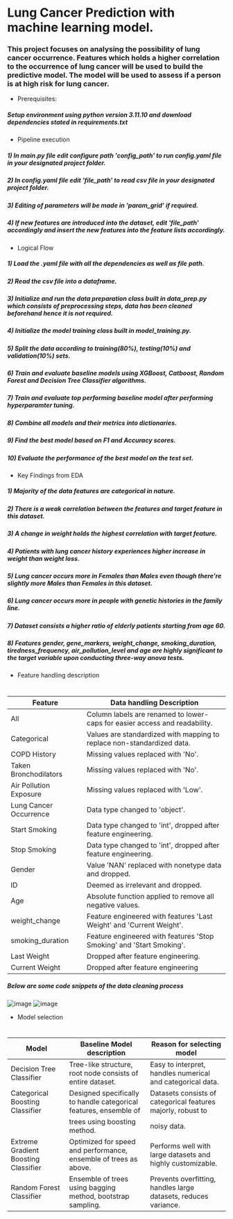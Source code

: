 # Lung Cancer Prediction with machine learning model.
### This project focuses on analysing the possibility of lung cancer occurrence. Features which holds a higher correlation to the occurrence of lung cancer will be used to build the predictive model. The model will be used to assess if a person is at high risk for lung cancer.

* Prerequisites:
##### Setup environment using python version 3.11.10 and download dependencies stated in requirements.txt

* Pipeline execution
##### 1) In main.py file edit configure path 'config_path' to run config.yaml file in your designated project folder.
##### 2) In config.yaml file edit 'file_path' to read csv file in your designated project folder.
##### 3) Editing of parameters will be made in 'param_grid' if required.
##### 4) If new features are introduced into the dataset, edit 'file_path' accordingly and insert the new features into the feature lists accordingly.

* Logical Flow
##### 1) Load the .yaml file with all the dependencies as well as file path.
##### 2) Read the csv file into a dataframe.
##### 3) Initialize and run the data preparation class built in data_prep.py which consists of preprocessing steps, data has been cleaned beforehand hence it is not required.
##### 4) Initialize the model training class built in model_training.py.
##### 5) Split the data according to training(80%), testing(10%) and validation(10%) sets.
##### 6) Train and evaluate baseline models using XGBoost, Catboost, Random Forest and Decision Tree Classifier algorithms.
##### 7) Train and evaluate top performing baseline model after performing hyperparamter tuning.
##### 8) Combine all models and their metrics into dictionaries.
##### 9) Find the best model based on F1 and Accuracy scores.
##### 10) Evaluate the performance of the best model on the test set.

* Key Findings from EDA
##### 1) Majority of the data features are categorical in nature.
##### 2) There is a weak correlation between the features and target feature in this dataset.
##### 3) A change in weight holds the highest correlation with target feature.
##### 4) Patients with lung cancer history experiences higher increase in weight than weight loss.
##### 5) Lung cancer occurs more in Females than Males even though there're slightly more Males than Females in this dataset.
##### 6) Lung cancer occurs more in people with genetic histories in the family line.
##### 7) Dataset consists a higher ratio of elderly patients starting from age 60.
##### 8) Features gender, gene_markers, weight_change, smoking_duration, tiredness_frequency, air_pollution_level and age are highly significant to the target variable upon conducting three-way anova tests.

* Feature handling description
#
|         Feature        |                           Data handling Description                             | 
|------------------------|---------------------------------------------------------------------------------|
| All                    | Column labels are renamed to lower-caps for easier access and readability.      |
| Categorical            | Values are standardized with mapping to replace non-standardized data.          |
| COPD History           | Missing values replaced with 'No'.                                              |
| Taken Bronchodilators  | Missing values replaced with 'No'.                                              |
| Air Pollution Exposure | Missing values replaced with 'Low'.                                             |
| Lung Cancer Occurrence | Data type changed to 'object'.                                                  |
| Start Smoking          | Data type changed to 'int', dropped after feature engineering.                  |
| Stop Smoking           | Data type changed to 'int', dropped after feature engineering.                  |
| Gender                 | Value 'NAN' replaced with nonetype data and dropped.                            |
| ID                     | Deemed as irrelevant and dropped.                                               |
| Age                    | Absolute function applied to remove all negative values.                        |
| weight_change          | Feature engineered with features 'Last Weight' and 'Current Weight'.            |
| smoking_duration       | Feature engineered with features 'Stop Smoking' and 'Start Smoking'.            |
| Last Weight            | Dropped after feature engineering.                                              |
| Current Weight         | Dropped after feature engineering                                               |
##### Below are some code snippets of the data cleaning process
![image](https://github.com/user-attachments/assets/58d54185-5d12-4127-a401-441432aa5244)
![image](https://github.com/user-attachments/assets/95cc9215-38bb-4b0a-acc2-a92bbeea99fa)

* Model selection
#
|                  Model                  |                    Baseline Model description                       |                   Reason for selecting model                    |
|-----------------------------------------|---------------------------------------------------------------------|-----------------------------------------------------------------|
| Decision Tree Classifier                | Tree-like structure, root node consists of entire dataset.          | Easy to interpret, handles numerical and categorical data.      |
| Categorical Boosting Classifier         | Designed specifically to handle categorical features, ensemble of   | Datasets consists of categorical features majorly, robust to    |
|                                         | trees using boosting method.                                        | noisy data.                                                     |
| Extreme Gradient Boosting Classifier    | Optimized for speed and performance, ensemble of trees as above.    | Performs well with large datasets and highly customizable.      |
| Random Forest Classifier                | Ensemble of trees using bagging method, bootstrap sampling.         | Prevents overfitting, handles large datasets, reduces variance. |
